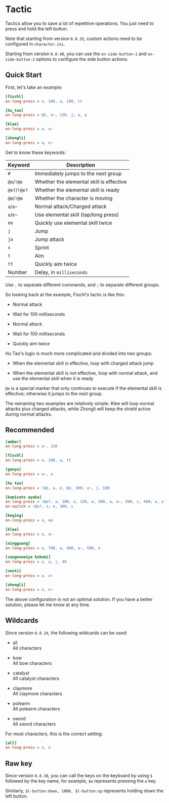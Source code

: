 # Tactic

Tactics allow you to save a lot of repetitive operations. You just need to press
and hold the left button.

Note that starting from version `0.0.35`, custom actions need to be configured
in `character.ini`.

Starting from version `0.0.40`, you can use the `on-side-button-1` and
`on-side-button-2` options to configure the side button actions.

## Quick Start

First, let's take an example:

```ini
[fischl]
on-long-press = a, 100, a, 100, tt

[hu_tao]
on-long-press = @e, a~, 150, j; a, e

[klee]
on-long-press = a, a~

[zhongli]
on-long-press = a, e~
```

Get to know these keywords:

| Keyword      | Description                              |
| ------------ | ---------------------------------------- |
| `#`          | Immediately jumps to the next group      |
| `@e`/`!@e`   | Whether the elemental skill is effective |
| `@e?`/`!@e?` | Whether the elemental skill is ready     |
| `@m`/`!@m`   | Whether the character is moving          |
| `a`/`a~`     | Normal attack/Charged attack             |
| `e`/`e~`     | Use elemental skill (tap/long press)     |
| `ee`         | Quickly use elemental skill twice        |
| `j`          | Jump                                     |
| `ja`         | Jump attack                              |
| `s`          | Sprint                                   |
| `t`          | Aim                                      |
| `tt`         | Quickly aim twice                        |
| Number       | Delay, in `milliseconds`                 |

Use `,` to separate different commands, and `;` to separate different groups.

So looking back at the example, Fischl's tactic is like this:

- Normal attack

- Wait for 100 milliseconds

- Normal attack

- Wait for 100 milliseconds

- Quickly aim twice

Hu Tao's logic is much more complicated and divided into two groups:

- When the elemental skill is effective, loop with charged attack jump

- When the elemental skill is not effective, loop with normal attack, and use
  the elemental skill when it is ready

`@e` is a special marker that only continues to execute if the elemental skill
is effective; otherwise it jumps to the next group.

The remaining two examples are relatively simple. Klee will loop normal attacks
plus charged attacks, while Zhongli will keep the shield active during normal
attacks.

## Recommended

```ini
[amber]
on-long-press = a~, 150

[fischl]
on-long-press = a, 100, a, tt

[ganyu]
on-long-press = a~, a

[hu tao]
on-long-press = !@e, a, e, @e, 300; a~, j, 100

[kamisato ayaka]
on-long-press = !@e?, a, 100, a, 150, a, 280, a, a~, 500, s, 400; a, e
on-switch = !@e?, s; e, 300, s

[keqing]
on-long-press = a, ee

[klee]
on-long-press = a, a~

[ningguang]
on-long-press = a, 700, a, 400, a~, 500, e

[sangonomiya kokomi]
on-long-press = a, a, j, 40

[venti]
on-long-press = a, a~

[zhongli]
on-long-press = a, e~
```

The above configuration is not an optimal solution. If you have a better
solution, please let me know at any time.

## Wildcards

Since version `0.0.34`, the following wildcards can be used:

- all <br> All characters

- bow <br> All bow characters

- catalyst <br> All catalyst characters

- claymore <br> All claymore characters

- polearm <br> All polearm characters

- sword <br> All sword characters

For most characters, this is the correct setting:

```ini
[all]
on-long-press = a, e
```

## Raw key

Since version `0.0.38`, you can call the keys on the keyboard by using `$`
followed by the key name, for example, `$w` represents pressing the `w` key.

Similarly, `$l-button:down, 1000, $l-button:up` represents holding down the left
button.
